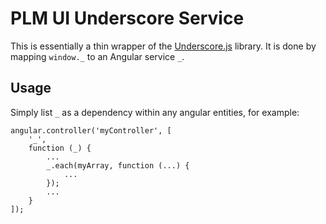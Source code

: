 # PLM UI Underscore Service

This is essentially a thin wrapper of the [Underscore.js](http://underscorejs.org/) library.  It is done by mapping `window._` to an Angular service `_`.  

## Usage
Simply list `_` as a dependency within any angular entities, for example:
```
angular.controller('myController', [
    '_',
    function (_) {
        ...
        _.each(myArray, function (...) {
            ...
        });
        ...
    }
]);
```
